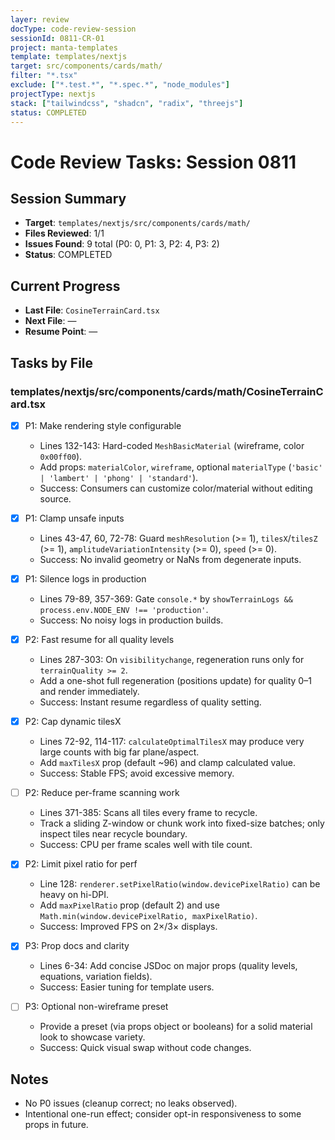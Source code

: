 ```yaml
---
layer: review
docType: code-review-session
sessionId: 0811-CR-01
project: manta-templates
template: templates/nextjs
target: src/components/cards/math/
filter: "*.tsx"
exclude: ["*.test.*", "*.spec.*", "node_modules"]
projectType: nextjs
stack: ["tailwindcss", "shadcn", "radix", "threejs"]
status: COMPLETED
---
```


# Code Review Tasks: Session 0811

## Session Summary
- **Target**: `templates/nextjs/src/components/cards/math/`
- **Files Reviewed**: 1/1
- **Issues Found**: 9 total (P0: 0, P1: 3, P2: 4, P3: 2)
- **Status**: COMPLETED

## Current Progress
- **Last File**: `CosineTerrainCard.tsx`
- **Next File**: —
- **Resume Point**: —

## Tasks by File

### templates/nextjs/src/components/cards/math/CosineTerrainCard.tsx

- [x] P1: Make rendering style configurable
  - Lines 132-143: Hard-coded `MeshBasicMaterial` (wireframe, color `0x00ff00`).
  - Add props: `materialColor`, `wireframe`, optional `materialType` (`'basic' | 'lambert' | 'phong' | 'standard'`).
  - Success: Consumers can customize color/material without editing source.

- [x] P1: Clamp unsafe inputs
  - Lines 43-47, 60, 72-78: Guard `meshResolution` (>= 1), `tilesX`/`tilesZ` (>= 1), `amplitudeVariationIntensity` (>= 0), `speed` (>= 0).
  - Success: No invalid geometry or NaNs from degenerate inputs.

- [x] P1: Silence logs in production
  - Lines 79-89, 357-369: Gate `console.*` by `showTerrainLogs && process.env.NODE_ENV !== 'production'`.
  - Success: No noisy logs in production builds.

- [x] P2: Fast resume for all quality levels
  - Lines 287-303: On `visibilitychange`, regeneration runs only for `terrainQuality >= 2`.
  - Add a one-shot full regeneration (positions update) for quality 0–1 and render immediately.
  - Success: Instant resume regardless of quality setting.

- [x] P2: Cap dynamic tilesX
  - Lines 72-92, 114-117: `calculateOptimalTilesX` may produce very large counts with big far plane/aspect.
  - Add `maxTilesX` prop (default ~96) and clamp calculated value.
  - Success: Stable FPS; avoid excessive memory.

- [ ] P2: Reduce per-frame scanning work
  - Lines 371-385: Scans all tiles every frame to recycle.
  - Track a sliding Z-window or chunk work into fixed-size batches; only inspect tiles near recycle boundary.
  - Success: CPU per frame scales well with tile count.

- [x] P2: Limit pixel ratio for perf
  - Line 128: `renderer.setPixelRatio(window.devicePixelRatio)` can be heavy on hi-DPI.
  - Add `maxPixelRatio` prop (default 2) and use `Math.min(window.devicePixelRatio, maxPixelRatio)`.
  - Success: Improved FPS on 2×/3× displays.

- [x] P3: Prop docs and clarity
  - Lines 6-34: Add concise JSDoc on major props (quality levels, equations, variation fields).
  - Success: Easier tuning for template users.

- [ ] P3: Optional non-wireframe preset
  - Provide a preset (via props object or booleans) for a solid material look to showcase variety.
  - Success: Quick visual swap without code changes.

## Notes
- No P0 issues (cleanup correct; no leaks observed).
- Intentional one-run effect; consider opt-in responsiveness to some props in future.



